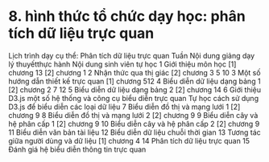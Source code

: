 # 8. hình thức tổ chức dạy học: phân tích dữ liệu trực quan
Lịch trình dạy cụ thể: Phân tích dữ liệu trực quan Tuần Nội dung giảng dạy lý thuyếtthực hành Nội dung sinh viên tự học
1 Giới thiệu môn học [1] chương 13 [2] chương 1
2 Nhận thức qua thị giác [2] chương 3 5 10
3 Một số hướng dẫn thiết kế trực quan [1] chương 512
4 Biểu diễn dữ liệu dạng bảng 1 [2] chương 2 7 12
5 Biểu diễn dữ liệu dạng bảng 2 [2] chương 14
6 Giới thiệu D3.js một số hệ thống và công cụ biểu diễn trực quan Tự học cách sử dụng D3.js để biểu diễn các loại dữ liệu
7 Biểu diễn đồ thị và mạng lưới 1 [2] chương 9
8 Biểu diễn đồ thị và mạng lưới 2 [2] chương 9
9 Biểu diễn cây và hệ phân cấp 1 [2] chương 9
10 Biểu diễn cây và hệ phân cấp 2 [2] chương 9
11 Biểu diễn văn bản tài liệu
12 Biểu diễn dữ liệu chuỗi thời gian
13 Tương tác giữa người dùng và dữ liệu [1] chương 4
14 Phân tích dữ liệu trực quan
15 Đánh giá hệ biểu diễn thông tin trực quan
